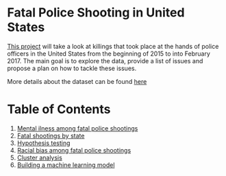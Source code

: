 # Fatal Police Shooting in United States
[This project](notebook.ipynb) will take a look at killings that took place at the hands of police officers in the United States from the beginning of 2015 to into February 2017. The main goal is to explore the data, provide a list of issues and propose a plan on how to tackle these issues.

More details about the dataset can be found [here](https://www.kaggle.com/washingtonpost/police-shootings)

# Table of Contents
1. [Mental ilness among fatal police shootings](notebook.ipynb)
2. [Fatal shootings by state](notebook.ipynb)
3. [Hypothesis testing](notebook.ipynb)
4. [Racial bias among fatal police shootings](notebook.ipynb)
5. [Cluster analysis](notebook.ipynb)
6. [Building a machine learning model](notebook.ipynb)